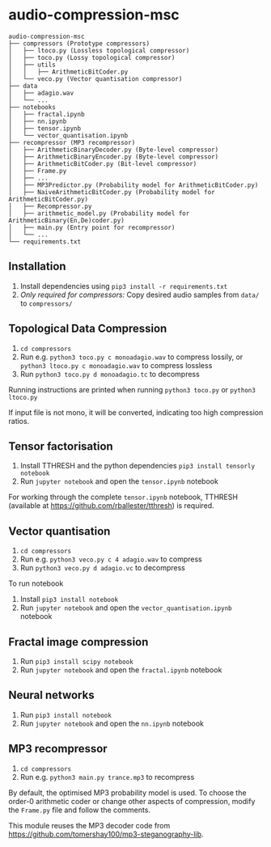 # audio-compression-msc

```
audio-compression-msc
├── compressors (Prototype compressors)
│   ├── ltoco.py (Lossless topological compressor)
│   ├── toco.py (Lossy topological compressor)
│   ├── utils
│   │   ├── ArithmeticBitCoder.py
│   └── veco.py (Vector quantisation compressor)
├── data
│   ├── adagio.wav
│   └── ...
├── notebooks
│   ├── fractal.ipynb
│   ├── nn.ipynb
│   ├── tensor.ipynb
│   └── vector_quantisation.ipynb
├── recompressor (MP3 recompressor)
│   ├── ArithmeticBinaryDecoder.py (Byte-level compressor)
│   ├── ArithmeticBinaryEncoder.py (Byte-level compressor)
│   ├── ArithmeticBitCoder.py (Bit-level compressor)
│   ├── Frame.py
│   ├── ...
│   ├── MP3Predictor.py (Probability model for ArithmeticBitCoder.py)
│   ├── NaiveArithmeticBitCoder.py (Probability model for ArithmeticBitCoder.py)
│   ├── Recompressor.py
│   ├── arithmetic_model.py (Probability model for ArithmeticBinary(En,De)coder.py)
│   ├── main.py (Entry point for recompressor)
│   └── ...
└── requirements.txt
```

## Installation

1. Install dependencies using `pip3 install -r requirements.txt`
2. *Only required for compressors:* Copy desired audio samples from `data/` to `compressors/`

## Topological Data Compression

1. `cd compressors`
2. Run e.g. `python3 toco.py c monoadagio.wav` to compress lossily, or `python3 ltoco.py c monoadagio.wav` to compress lossless
3. Run `python3 toco.py d monoadagio.tc` to decompress

Running instructions are printed when running `python3 toco.py` or `python3 ltoco.py`

If input file is not mono, it will be converted, indicating too high compression ratios.

## Tensor factorisation

1. Install TTHRESH and the python dependencies `pip3 install tensorly notebook`
2. Run `jupyter notebook` and open the `tensor.ipynb` notebook

For working through the complete `tensor.ipynb` notebook, TTHRESH (available at <https://github.com/rballester/tthresh>) is required.

## Vector quantisation

1. `cd compressors`
1. Run e.g. `python3 veco.py c 4 adagio.wav` to compress
2. Run `python3 veco.py d adagio.vc` to decompress

To run notebook
1. Install `pip3 install notebook`
2. Run `jupyter notebook` and open the `vector_quantisation.ipynb` notebook

## Fractal image compression

1. Run `pip3 install scipy notebook `
2. Run `jupyter notebook` and open the `fractal.ipynb` notebook

## Neural networks

1. Run `pip3 install notebook`
2. Run `jupyter notebook` and open the `nn.ipynb` notebook

## MP3 recompressor

1. `cd compressors`
2. Run e.g. `python3 main.py trance.mp3` to recompress

By default, the optimised MP3 probability model is used.
To choose the order-0 arithmetic coder or change other aspects of compression, modify the `Frame.py` file and follow the comments.

This module reuses the MP3 decoder code from <https://github.com/tomershay100/mp3-steganography-lib>.